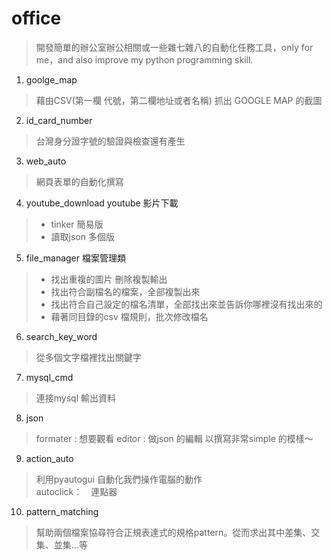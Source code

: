 # office
> 開發簡單的辦公室辦公相關或一些雜七雜八的自動化任務工具，only for me，and also improve my python programming skill.

1. goolge_map 
> 藉由CSV(第一欄 代號，第二欄地址或者名稱) 抓出 GOOGLE MAP 的截圖

2. id_card_number 
> 台灣身分證字號的驗證與檢查還有產生

3. web_auto 
> 網頁表單的自動化撰寫

4. youtube_download youtube 影片下載
>   - tinker 簡易版 
>   - 讀取json 多個版

5. file_manager 檔案管理類 
>   - 找出重複的圖片 刪除複製輸出
>   - 找出符合副檔名的檔案，全部複製出來
>   - 找出符合自己設定的檔名清單，全部找出來並告訴你哪裡沒有找出來的
>   - 藉著同目錄的csv 檔規則，批次修改檔名

6. search_key_word 
> 從多個文字檔裡找出關鍵字

7. mysql_cmd 
> 連接mysql 輸出資料

8. json 
> formater : 想要觀看
> editor : 做json 的編輯
> 以撰寫非常simple 的模樣～

9. action_auto
> 利用pyautogui 自動化我們操作電腦的動作
> <br/>autoclick：　連點器

10. pattern_matching
> 幫助兩個檔案協尋符合正規表達式的規格pattern。從而求出其中差集、交集、並集...等